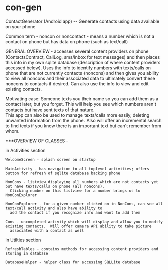 con-gen
=======

ContactGenerator (Android app) -- Generate contacts using data available on your phone

Common term - noncon or noncontact - means a number which is not a contact on phone but has data on phone (such as text/call)

GENERAL OVERVIEW - 
  accesses several content providers on phone (ContactsContract, CallLog, sms/inbox for text messages) 
    and then places this info in my own sqlite database (description of where content providers accessed below).
  Uses the info to identify numbers with texts/calls on phone that are not currently contacts (noncons) and then gives you ability to view all noncons and their associated data to ultimately convert these noncons to contacts if desired.
  Can also use the info to view and edit existing contacts.



Motivating case: 
  Someone texts you their name so you can add them as a contact later, but you forget.  This will help you see
    which numbers aren't contacts but have sent texts of that nature.  
  This app can also be used to manage texts/calls more easily, deleting unwanted information from the phone.
  Also will offer an incremental search to find texts if you know there is an important text but can't remember from whom.



***OVERVIEW OF CLASSES - 

  in Activities section
  
    WelcomeScreen - splash screen on startup
    
    MainActivity - has navigation to all toplevel activities; offers button for refresh of sqlite database backing phone
    
    NonCons - listview displaying all numbers which are not contacts yet but have texts/calls on phone (all noncons).  
      Clicking number on this listview for a number brings us to NonConExplorer
      
    NonConExplorer - for a given number clicked on in NonCons, can see all text/call activity and also have ability to 
      add the contact if you recognize info and want to add them
      
    Cons - uncompleted activity which will display and allow you to modify existing contacts.  Will offer camera API ability to take picture
      associated with a contact as well
      
  in Utilties section
  
    RefreshTables - contains methods for accessing content providers and storing in database
    
    DatabaseHelper - helper class for accessing SQLLite database
